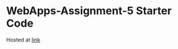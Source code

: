 # WebApps-Assignment-5 Starter Code

Hosted at [link](https://44-563-web-apps-s23.github.io/44563-webapps-s23-assignment5-Maheshwarpa/plants.html)
